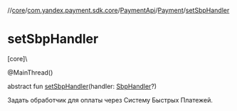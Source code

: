 //[core](../../../../index.md)/[com.yandex.payment.sdk.core](../../index.md)/[PaymentApi](../index.md)/[Payment](index.md)/[setSbpHandler](set-sbp-handler.md)

# setSbpHandler

[core]\

@MainThread()

abstract fun [setSbpHandler](set-sbp-handler.md)(handler: [SbpHandler](../../../com.yandex.payment.sdk.core.data/-sbp-handler/index.md)?)

Задать обработчик для оплаты через Систему Быстрых Платежей.
